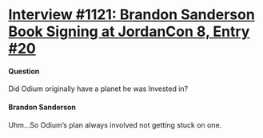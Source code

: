 # [Interview #1121: Brandon Sanderson Book Signing at JordanCon 8, Entry #20](https://www.theoryland.com/intvmain.php?i=1121#20)

#### Question

Did Odium originally have a planet he was Invested in?

#### Brandon Sanderson

Uhm…So Odium’s plan always involved not getting stuck on one.


